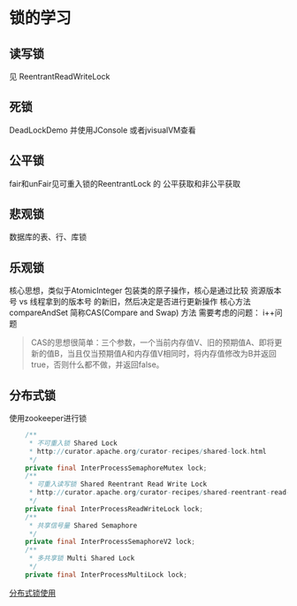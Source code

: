 # 锁的学习

## 读写锁
见 ReentrantReadWriteLock

## 死锁
DeadLockDemo 并使用JConsole 或者jvisualVM查看

## 公平锁
fair和unFair见可重入锁的ReentrantLock 的 公平获取和非公平获取

## 悲观锁 
数据库的表、行、库锁

## 乐观锁
核心思想，类似于AtomicInteger 包装类的原子操作，核心是通过比较 资源版本号 vs 线程拿到的版本号 的新旧，然后决定是否进行更新操作
核心方法compareAndSet  简称CAS(Compare and Swap) 方法 
需要考虑的问题： i++问题 

>CAS的思想很简单：三个参数，一个当前内存值V、旧的预期值A、即将更新的值B，当且仅当预期值A和内存值V相同时，将内存值修改为B并返回true，否则什么都不做，并返回false。

## 分布式锁

使用zookeeper进行锁


```java
    /**
     * 不可重入锁 Shared Lock
     * http://curator.apache.org/curator-recipes/shared-lock.html
     */
    private final InterProcessSemaphoreMutex lock;
    /**
     * 可重入读写锁 Shared Reentrant Read Write Lock
     * http://curator.apache.org/curator-recipes/shared-reentrant-read-write-lock.html
     */
    private final InterProcessReadWriteLock lock;
    /**
     * 共享信号量 Shared Semaphore
     */
    private final InterProcessSemaphoreV2 lock;
    /**
     * 多共享锁 Multi Shared Lock
     */
    private final InterProcessMultiLock lock;
```

[分布式锁使用](https://blog.csdn.net/qq_34021712/article/details/82878396)

